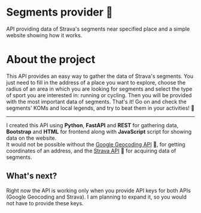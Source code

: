 # Segments provider 🏃  
API providing data of Strava's segments near specified place and a simple website showing how it works.

# About the project  
This API provides an easy way to gather the data of Strava's segments. You just need to fill in the address of a place you want to explore, choose the radius of an area in which you are looking for segments and select the type of sport you are interested in: running or cycling. Then you will be provided with the most important data of segments. That's it! Go on and check the segments' KOMs and local legends, and try to beat them in your activities! 🏁  

---
I created this API using **Python**, **FastAPI** and **REST** for gathering data, **Bootstrap** and **HTML** for frontend along with **JavaScript** script for showing data on the website.  
It would not be possible without the [Google Geocoding API](https://github.com/googlemaps/google-maps-services-python?tab=readme-ov-file) 🚩, for getting coordinates of an address, and the [Strava API](https://developers.strava.com/) 📙 for acquiring data of segments.

## What's next?
Right now the API is working only when you provide API keys for both APIs (Google Geocoding and Strava). I am planning to expand it, so you would not have to provide these keys.

